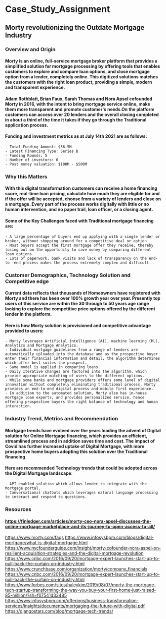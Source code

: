 # Case_Study_Assignment
## Morty revolutionizing the Outdate Mortgage Industry
### Overview and Origin
#### Morty is an online, full-service mortgage broker platform that provides a simplified solution for mortgage processing by offering tools that enables customers to explore and compare loan options, and close mortgage option from a lender, completely online. This digitized solutions matches the customers with the right loan product, providing a simple, modern and transparent experience.

#### Adam Rothblatt, Brian Faux, Sarah Thomas and Nora Apsel cofounded Morty in 2016, with the intent to bring mortgage service online, make them more transparent and promote customer's needs.On the platform customers can access over 20 lenders and the overall closing completed in about a third of the time it takes if they go through the Traditional application process.

#### Funding and investment metrics as at July 14th 2021 are as follows:
	- Total Funding Amount: $36.5M
	- Latest Financing Type: Series B
	- Funding Rounds: 5
	- Number of investors: 6
    - Post money valuation: $100M - $500M

### Why this Matters
#### With this digital transformation customers can receive a home financing score, real-time loan pricing, calculate how much they are eligible for and if the offer will be accepted, choose from a variety of lenders and close on a mortgage. Every part of the process works digitally with little or no human intervention, and no paper trail, loan officer, or a closing agent.

####  Some of the Key Challenges faced with Traditional mortgage financing are: 
	- A large percentage of buyers end up applying with a single lender or broker, without shopping around for a competitive deal or option
	- Most buyers accept the first mortgage offer they receive, thereby losing out on the opportunity to save money by comparing different loan options.
    - Lots of paperwork, bank visits and lack of transparency on the end-to -end process makes the process extremely complex and difficult.

### Customer Demographics,  Technology Solution and Competitive edge 
#### Current data reflects that thousands of Homeowners have registered with Morty and there has been over 100% growth year over year. Presently top users of this service are within the 30 through to 50 years age range looking to explore the competitive price options offered by the different lender in the platform.

#### Here is how Morty solution is provisioned and competitive advantage provided to users:
	- Morty leverages Artificial intelligence (AI), machine learning (ML), Analytics and Mortgage Analytics.
	- Individual mortgage guidelines from a range of lenders are automatically uploaded into the database and as the prospective buyer enter their financial information and detail, the algorithm determines which offer best suites the prospect.
	- Same model is applied in comparing loans.
	- Daily Iterative changes are factored into the algorithm, which provide appropriate matching of users to the different options.
	- While some banks and mortgage providers offers some level of digital innovation without completely eliminating traditional process, Morty provides an end-to-end digital process and mobile first experience.
    - In addition to the automated solution, Morty also has in-house mortgage loan experts, and provides personalized service, hence offering prospective buyers the right balance of technology and human interaction.

### Industry Trend, Metrics and Recommendation
#### Mortgage trends have evolved over the years leading the advent of Digital solution for Online Mortgage financing, which provides an efficient, streamlined process and in addition saves time and cost. The impact of Covid has further increased uptake of Digital Mortgage, with more prospective home buyers adopting this solution over the Traditional financing.

#### Here are recommended Technology trends that could be adopted across the Digital Mortgage landscape:
	- API enabled solution which allows lender to integrate with the Mortgage portal.
    - Conversational chatbots which leverages natural language processing to interact and respond to questions.



### Resources
#### https://finledger.com/articles/morty-ceo-nora-apsel-discusses-the-online-mortgage-marketplace-and-its-journey-to-open-access-to-all/
https://www.morty.com/faqs
https://www.infosysbpm.com/blogs/digital-mortgage/what-is-digital-mortgage.html
https://www.nycfounderguide.com/insight/morty-cofounder-nora-aspel-on-resilient-acquisition-strategies-and-the-digital-mortgage-revolution
https://www.cnbc.com/2016/09/20/mortgage-expert-launches-start-up-to-pull-back-the-curtain-on-industry.html
https://www.crunchbase.com/organization/morty/company_financials
https://www.cnbc.com/2016/09/20/mortgage-expert-launches-start-up-to-pull-back-the-curtain-on-industry.html
https://www.forbes.com/sites/haleykim/2019/08/07/morty-the-mortgage-tech-startup-transforming-the-way-you-buy-your-first-home-just-raised-85-million/?sh=f07541d33485
https://www.infosysbpm.com/offerings/business-transformation-services/insights/documents/mortgaging-the-future-with-digital.pdf
https://djangostars.com/blog/mortgage-tech-trends/
